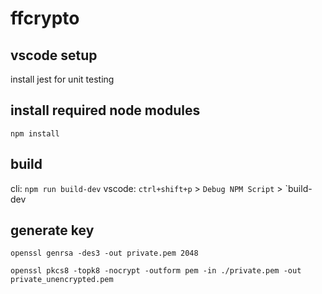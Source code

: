 # ffcrypto

## vscode setup

install jest for unit testing

## install required node modules

`npm install`

## build

cli: `npm run build-dev`
vscode: `ctrl+shift+p` > `Debug NPM Script` > `build-dev

## generate key

`openssl genrsa -des3 -out private.pem 2048`

`openssl pkcs8 -topk8 -nocrypt -outform pem -in ./private.pem -out private_unencrypted.pem`
